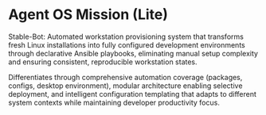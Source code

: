 # Agent OS Mission (Lite)

Stable-Bot: Automated workstation provisioning system that transforms fresh Linux installations into fully configured development environments through declarative Ansible playbooks, eliminating manual setup complexity and ensuring consistent, reproducible workstation states.

Differentiates through comprehensive automation coverage (packages, configs, desktop environment), modular architecture enabling selective deployment, and intelligent configuration templating that adapts to different system contexts while maintaining developer productivity focus.
